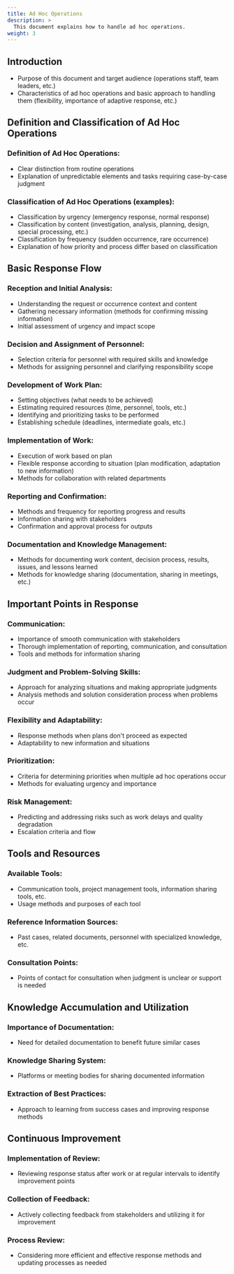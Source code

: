 ```yaml
---
title: Ad Hoc Operations
description: >
  This document explains how to handle ad hoc operations.
weight: 3
---
```


## Introduction
- Purpose of this document and target audience (operations staff, team leaders, etc.)
- Characteristics of ad hoc operations and basic approach to handling them (flexibility, importance of adaptive response, etc.)

## Definition and Classification of Ad Hoc Operations
### Definition of Ad Hoc Operations:
- Clear distinction from routine operations
- Explanation of unpredictable elements and tasks requiring case-by-case judgment
### Classification of Ad Hoc Operations (examples):
- Classification by urgency (emergency response, normal response)
- Classification by content (investigation, analysis, planning, design, special processing, etc.)
- Classification by frequency (sudden occurrence, rare occurrence)
- Explanation of how priority and process differ based on classification

## Basic Response Flow
### Reception and Initial Analysis:
- Understanding the request or occurrence context and content
- Gathering necessary information (methods for confirming missing information)
- Initial assessment of urgency and impact scope
### Decision and Assignment of Personnel:
- Selection criteria for personnel with required skills and knowledge
- Methods for assigning personnel and clarifying responsibility scope
### Development of Work Plan:
- Setting objectives (what needs to be achieved)
- Estimating required resources (time, personnel, tools, etc.)
- Identifying and prioritizing tasks to be performed
- Establishing schedule (deadlines, intermediate goals, etc.)
### Implementation of Work:
- Execution of work based on plan
- Flexible response according to situation (plan modification, adaptation to new information)
- Methods for collaboration with related departments
### Reporting and Confirmation:
- Methods and frequency for reporting progress and results
- Information sharing with stakeholders
- Confirmation and approval process for outputs
### Documentation and Knowledge Management:
- Methods for documenting work content, decision process, results, issues, and lessons learned
- Methods for knowledge sharing (documentation, sharing in meetings, etc.)

## Important Points in Response
### Communication:
- Importance of smooth communication with stakeholders
- Thorough implementation of reporting, communication, and consultation
- Tools and methods for information sharing
### Judgment and Problem-Solving Skills:
- Approach for analyzing situations and making appropriate judgments
- Analysis methods and solution consideration process when problems occur
### Flexibility and Adaptability:
- Response methods when plans don't proceed as expected
- Adaptability to new information and situations
### Prioritization:
- Criteria for determining priorities when multiple ad hoc operations occur
- Methods for evaluating urgency and importance
### Risk Management:
- Predicting and addressing risks such as work delays and quality degradation
- Escalation criteria and flow

## Tools and Resources
### Available Tools:
- Communication tools, project management tools, information sharing tools, etc.
- Usage methods and purposes of each tool
### Reference Information Sources:
- Past cases, related documents, personnel with specialized knowledge, etc.
### Consultation Points:
- Points of contact for consultation when judgment is unclear or support is needed

## Knowledge Accumulation and Utilization
### Importance of Documentation:
- Need for detailed documentation to benefit future similar cases
### Knowledge Sharing System:
- Platforms or meeting bodies for sharing documented information
### Extraction of Best Practices:
- Approach to learning from success cases and improving response methods

## Continuous Improvement
### Implementation of Review:
- Reviewing response status after work or at regular intervals to identify improvement points
### Collection of Feedback:
- Actively collecting feedback from stakeholders and utilizing it for improvement
### Process Review:
- Considering more efficient and effective response methods and updating processes as needed 